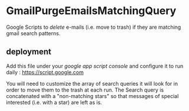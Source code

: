 # GmailPurgeEmailsMatchingQuery
Google Scripts to *delete* e-mails (i.e. move to trash) if they are matching gmail search  patterns.


## deployment

Add this file under your *google app script console* and configure it to run daily : https://script.google.com

You will need to customize the array of search queries it will look for in order to move them to the trash at each run. 
The Search query is concatenated with a "non-matching stars" so that messages of special interested (i.e. with a star) are left as is.

